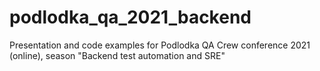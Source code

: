 # podlodka_qa_2021_backend
Presentation and code examples for Podlodka QA Crew conference 2021 (online), season "Backend test automation and SRE"
